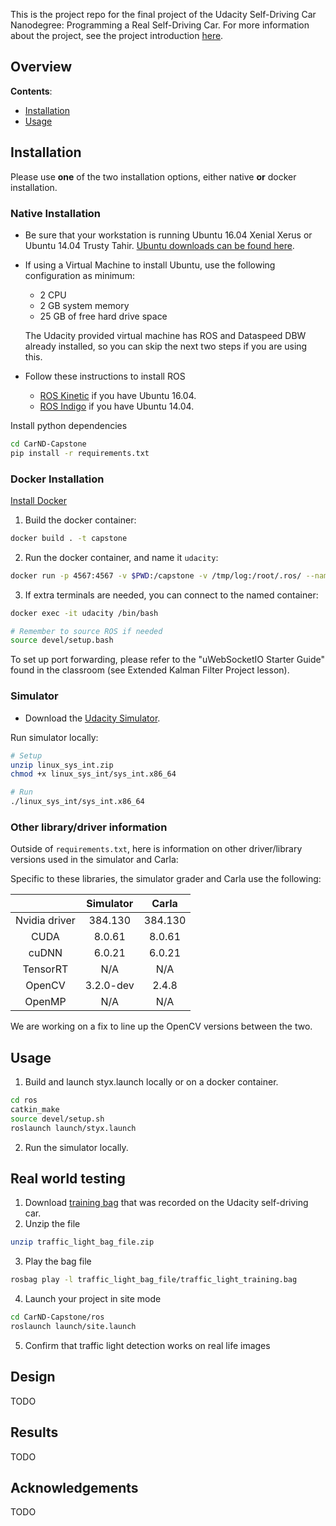 This is the project repo for the final project of the Udacity Self-Driving Car Nanodegree: Programming a Real Self-Driving Car. For more information about the project, see the project introduction [here](https://classroom.udacity.com/nanodegrees/nd013/parts/6047fe34-d93c-4f50-8336-b70ef10cb4b2/modules/e1a23b06-329a-4684-a717-ad476f0d8dff/lessons/462c933d-9f24-42d3-8bdc-a08a5fc866e4/concepts/5ab4b122-83e6-436d-850f-9f4d26627fd9).

## Overview

**Contents**:

- [Installation](#installation)
- [Usage](#usage)

## Installation

Please use **one** of the two installation options, either native **or** docker installation.

### Native Installation

* Be sure that your workstation is running Ubuntu 16.04 Xenial Xerus or Ubuntu 14.04 Trusty Tahir. [Ubuntu downloads can be found here](https://www.ubuntu.com/download/desktop).
* If using a Virtual Machine to install Ubuntu, use the following configuration as minimum:
  * 2 CPU
  * 2 GB system memory
  * 25 GB of free hard drive space

  The Udacity provided virtual machine has ROS and Dataspeed DBW already installed, so you can skip the next two steps if you are using this.

* Follow these instructions to install ROS
  * [ROS Kinetic](http://wiki.ros.org/kinetic/Installation/Ubuntu) if you have Ubuntu 16.04.
  * [ROS Indigo](http://wiki.ros.org/indigo/Installation/Ubuntu) if you have Ubuntu 14.04.

Install python dependencies
```bash
cd CarND-Capstone
pip install -r requirements.txt
```

### Docker Installation
[Install Docker](https://docs.docker.com/engine/installation/)

1. Build the docker container:
```bash
docker build . -t capstone
```

2. Run the docker container, and name it `udacity`:
```bash
docker run -p 4567:4567 -v $PWD:/capstone -v /tmp/log:/root/.ros/ --name udacity  --rm -it capstone
```

3. If extra terminals are needed, you can connect to the named container:
```bash
docker exec -it udacity /bin/bash

# Remember to source ROS if needed
source devel/setup.bash
```

To set up port forwarding, please refer to the "uWebSocketIO Starter Guide" found in the classroom (see Extended Kalman Filter Project lesson).

### Simulator

* Download the [Udacity Simulator](https://github.com/udacity/CarND-Capstone/releases).

Run simulator locally:
```bash
# Setup
unzip linux_sys_int.zip
chmod +x linux_sys_int/sys_int.x86_64

# Run
./linux_sys_int/sys_int.x86_64
```

### Other library/driver information
Outside of `requirements.txt`, here is information on other driver/library versions used in the simulator and Carla:

Specific to these libraries, the simulator grader and Carla use the following:

|        | Simulator | Carla  |
| :-----------: |:-------------:| :-----:|
| Nvidia driver | 384.130 | 384.130 |
| CUDA | 8.0.61 | 8.0.61 |
| cuDNN | 6.0.21 | 6.0.21 |
| TensorRT | N/A | N/A |
| OpenCV | 3.2.0-dev | 2.4.8 |
| OpenMP | N/A | N/A |

We are working on a fix to line up the OpenCV versions between the two.


## Usage

1. Build and launch styx.launch locally or on a docker container.
```bash
cd ros
catkin_make
source devel/setup.sh
roslaunch launch/styx.launch
```

2. Run the simulator locally.

## Real world testing
1. Download [training bag](https://s3-us-west-1.amazonaws.com/udacity-selfdrivingcar/traffic_light_bag_file.zip) that was recorded on the Udacity self-driving car.
2. Unzip the file
```bash
unzip traffic_light_bag_file.zip
```
3. Play the bag file
```bash
rosbag play -l traffic_light_bag_file/traffic_light_training.bag
```
4. Launch your project in site mode
```bash
cd CarND-Capstone/ros
roslaunch launch/site.launch
```
5. Confirm that traffic light detection works on real life images

## Design

TODO

## Results

TODO

## Acknowledgements

TODO
